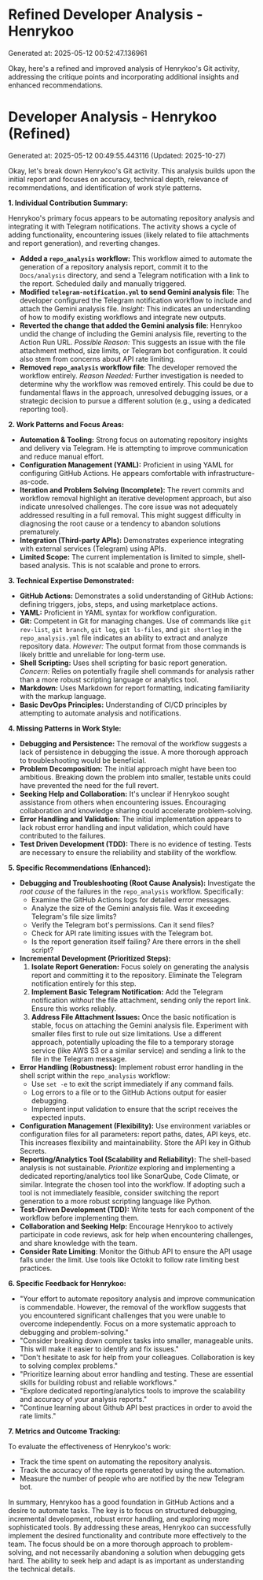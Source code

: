 # Refined Developer Analysis - Henrykoo
Generated at: 2025-05-12 00:52:47.136961

Okay, here's a refined and improved analysis of Henrykoo's Git activity, addressing the critique points and incorporating additional insights and enhanced recommendations.

# Developer Analysis - Henrykoo (Refined)
Generated at: 2025-05-12 00:49:55.443116 (Updated: 2025-10-27)

Okay, let's break down Henrykoo's Git activity. This analysis builds upon the initial report and focuses on accuracy, technical depth, relevance of recommendations, and identification of work style patterns.

**1. Individual Contribution Summary:**

Henrykoo's primary focus appears to be automating repository analysis and integrating it with Telegram notifications. The activity shows a cycle of adding functionality, encountering issues (likely related to file attachments and report generation), and reverting changes.

*   **Added a `repo_analysis` workflow:** This workflow aimed to automate the generation of a repository analysis report, commit it to the `Docs/analysis` directory, and send a Telegram notification with a link to the report. Scheduled daily and manually triggered.
*   **Modified `telegram-notification.yml` to send Gemini analysis file**: The developer configured the Telegram notification workflow to include and attach the Gemini analysis file. *Insight:* This indicates an understanding of how to modify existing workflows and integrate new outputs.
*   **Reverted the change that added the Gemini analysis file**: Henrykoo undid the change of including the Gemini analysis file, reverting to the Action Run URL. *Possible Reason:* This suggests an issue with the file attachment method, size limits, or Telegram bot configuration. It could also stem from concerns about API rate limiting.
*   **Removed `repo_analysis` workflow file**: The developer removed the workflow entirely. *Reason Needed:* Further investigation is needed to determine why the workflow was removed entirely. This could be due to fundamental flaws in the approach, unresolved debugging issues, or a strategic decision to pursue a different solution (e.g., using a dedicated reporting tool).

**2. Work Patterns and Focus Areas:**

*   **Automation & Tooling:** Strong focus on automating repository insights and delivery via Telegram. He is attempting to improve communication and reduce manual effort.
*   **Configuration Management (YAML):** Proficient in using YAML for configuring GitHub Actions. He appears comfortable with infrastructure-as-code.
*   **Iteration and Problem Solving (Incomplete):** The revert commits and workflow removal highlight an iterative development approach, but also indicate unresolved challenges. The core issue was not adequately addressed resulting in a full removal. This might suggest difficulty in diagnosing the root cause or a tendency to abandon solutions prematurely.
*   **Integration (Third-party APIs):** Demonstrates experience integrating with external services (Telegram) using APIs.
*   **Limited Scope:** The current implementation is limited to simple, shell-based analysis. This is not scalable and prone to errors.

**3. Technical Expertise Demonstrated:**

*   **GitHub Actions:** Demonstrates a solid understanding of GitHub Actions: defining triggers, jobs, steps, and using marketplace actions.
*   **YAML:** Proficient in YAML syntax for workflow configuration.
*   **Git:** Competent in Git for managing changes. Use of commands like `git rev-list`, `git branch`, `git log`, `git ls-files`, and `git shortlog` in the `repo_analysis.yml` file indicates an ability to extract and analyze repository data. *However:* The output format from those commands is likely brittle and unreliable for long-term use.
*   **Shell Scripting:** Uses shell scripting for basic report generation. *Concern:* Relies on potentially fragile shell commands for analysis rather than a more robust scripting language or analytics tool.
*   **Markdown:** Uses Markdown for report formatting, indicating familiarity with the markup language.
*   **Basic DevOps Principles:** Understanding of CI/CD principles by attempting to automate analysis and notifications.

**4. Missing Patterns in Work Style:**

*   **Debugging and Persistence:** The removal of the workflow suggests a lack of persistence in debugging the issue. A more thorough approach to troubleshooting would be beneficial.
*   **Problem Decomposition:** The initial approach might have been too ambitious. Breaking down the problem into smaller, testable units could have prevented the need for the full revert.
*   **Seeking Help and Collaboration:** It's unclear if Henrykoo sought assistance from others when encountering issues. Encouraging collaboration and knowledge sharing could accelerate problem-solving.
*   **Error Handling and Validation:** The initial implementation appears to lack robust error handling and input validation, which could have contributed to the failures.
*   **Test Driven Development (TDD):** There is no evidence of testing. Tests are necessary to ensure the reliability and stability of the workflow.

**5. Specific Recommendations (Enhanced):**

*   **Debugging and Troubleshooting (Root Cause Analysis):** Investigate the *root cause* of the failures in the `repo_analysis` workflow.  Specifically:
    *   Examine the GitHub Actions logs for detailed error messages.
    *   Analyze the size of the Gemini analysis file. Was it exceeding Telegram's file size limits?
    *   Verify the Telegram bot's permissions. Can it send files?
    *   Check for API rate limiting issues with the Telegram bot.
    *   Is the report generation itself failing? Are there errors in the shell script?
*   **Incremental Development (Prioritized Steps):**
    1.  **Isolate Report Generation:** Focus solely on generating the analysis report and committing it to the repository. Eliminate the Telegram notification entirely for this step.
    2.  **Implement Basic Telegram Notification:** Add the Telegram notification *without* the file attachment, sending only the report link. Ensure this works reliably.
    3.  **Address File Attachment Issues:** Once the basic notification is stable, focus on attaching the Gemini analysis file. Experiment with smaller files first to rule out size limitations. Use a different approach, potentially uploading the file to a temporary storage service (like AWS S3 or a similar service) and sending a link to the file in the Telegram message.
*   **Error Handling (Robustness):** Implement robust error handling in the shell script within the `repo_analysis` workflow:
    *   Use `set -e` to exit the script immediately if any command fails.
    *   Log errors to a file or to the GitHub Actions output for easier debugging.
    *   Implement input validation to ensure that the script receives the expected inputs.
*   **Configuration Management (Flexibility):** Use environment variables or configuration files for all parameters: report paths, dates, API keys, etc. This increases flexibility and maintainability. Store the API key in Github Secrets.
*   **Reporting/Analytics Tool (Scalability and Reliability):** The shell-based analysis is not sustainable. *Prioritize* exploring and implementing a dedicated reporting/analytics tool like SonarQube, Code Climate, or similar. Integrate the chosen tool into the workflow. If adopting such a tool is not immediately feasible, consider switching the report generation to a more robust scripting language like Python.
*   **Test-Driven Development (TDD):** Write tests for each component of the workflow before implementing them.
*   **Collaboration and Seeking Help:** Encourage Henrykoo to actively participate in code reviews, ask for help when encountering challenges, and share knowledge with the team.
* **Consider Rate Limiting**: Monitor the Github API to ensure the API usage falls under the limit. Use tools like Octokit to follow rate limiting best practices.

**6. Specific Feedback for Henrykoo:**

*   "Your effort to automate repository analysis and improve communication is commendable. However, the removal of the workflow suggests that you encountered significant challenges that you were unable to overcome independently. Focus on a more systematic approach to debugging and problem-solving."
*   "Consider breaking down complex tasks into smaller, manageable units. This will make it easier to identify and fix issues."
*   "Don't hesitate to ask for help from your colleagues. Collaboration is key to solving complex problems."
*   "Prioritize learning about error handling and testing. These are essential skills for building robust and reliable workflows."
*   "Explore dedicated reporting/analytics tools to improve the scalability and accuracy of your analysis reports."
* "Continue learning about Github API best practices in order to avoid the rate limits."

**7. Metrics and Outcome Tracking:**

To evaluate the effectiveness of Henrykoo's work:
* Track the time spent on automating the repository analysis.
* Track the accuracy of the reports generated by using the automation.
* Measure the number of people who are notified by the new Telegram bot.

In summary, Henrykoo has a good foundation in GitHub Actions and a desire to automate tasks. The key is to focus on structured debugging, incremental development, robust error handling, and exploring more sophisticated tools. By addressing these areas, Henrykoo can successfully implement the desired functionality and contribute more effectively to the team. The focus should be on a more thorough approach to problem-solving, and not necessarily abandoning a solution when debugging gets hard. The ability to seek help and adapt is as important as understanding the technical details.

